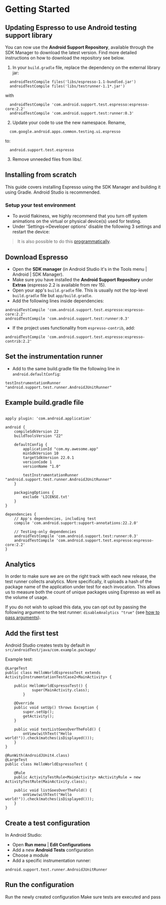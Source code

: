 # Getting Started #

## Updating Espresso to use Android testing support library ##

You can now use the **Android Support Repository**, available through the SDK Manager to download the latest version. Find more detailed instructions on how to download the repository see below.

1. In your `build.gradle` file, replace the dependency on the external library jar:
```
  androidTestCompile files('libs/espresso-1.1-bundled.jar')  
  androidTestCompile files('libs/testrunner-1.1*.jar')
```
with
```
  androidTestCompile 'com.android.support.test.espresso:espresso-core:2.2'
  androidTestCompile 'com.android.support.test:runner:0.3'
```

2. Update your code to use the new namespace. Rename,
```
  com.google.android.apps.common.testing.ui.espresso
```

to:

```
  android.support.test.espresso
```


3. Remove unneeded files from libs/.

## Installing from scratch ##

This guide covers installing Espresso using the SDK Manager and building it using Gradle. Android Studio is recommended.

### Setup your test environment ###

  * To avoid flakiness, we highly recommend that you turn off system animations on the virtual or physical device(s) used for testing.
  * Under 'Settings->Developer options' disable the following 3 settings and restart the device:
> It is also possible to do this [programmatically](https://code.google.com/p/android-test-kit/wiki/DisablingAnimations).

## Download Espresso ##
  * Open the **SDK manager** (in Android Studio it's in the Tools menu | Android | SDK Manager).
  * Make sure you have installed the **Android Support Repository** under **Extras** (espresso 2.2 is available from rev 15).
  * Open your app's `build.gradle` file. This is usually not the top-level `build.gradle` file but `app/build.gradle`.
  * Add the following lines inside dependencies:
```
androidTestCompile 'com.android.support.test.espresso:espresso-core:2.2'
androidTestCompile 'com.android.support.test:runner:0.3'
```
  * If the project uses functionality from `espresso-contrib`, add:
```
androidTestCompile 'com.android.support.test.espresso:espresso-contrib:2.2'
```

## Set the instrumentation runner ##
  * Add to the same build.gradle file the following line in `android.defaultConfig`:
```
testInstrumentationRunner 
"android.support.test.runner.AndroidJUnitRunner"
```

## Example build.gradle file ##
```

apply plugin: 'com.android.application'

android {
    compileSdkVersion 22
    buildToolsVersion "22"

    defaultConfig {
        applicationId "com.my.awesome.app"
        minSdkVersion 10
        targetSdkVersion 22.0.1
        versionCode 1
        versionName "1.0"

        testInstrumentationRunner "android.support.test.runner.AndroidJUnitRunner"
    }

    packagingOptions {
        exclude 'LICENSE.txt'
    }
}

dependencies {
    // App's dependencies, including test
    compile 'com.android.support:support-annotations:22.2.0'

    // Testing-only dependencies
    androidTestCompile 'com.android.support.test:runner:0.3'
    androidTestCompile 'com.android.support.test.espresso:espresso-core:2.2'
}

```


## Analytics ##

In order to make sure we are on the right track with each new release, the test runner collects analytics. More specifically, it uploads a hash of the package name of the application under test for each invocation. This allows us to measure both the count of unique packages using Espresso as well as the volume of usage.

If you do not wish to upload this data, you can opt out by passing the following argument to the test runner: `disableAnalytics "true"` (see [how to pass arguments](http://developer.android.com/reference/android/test/InstrumentationTestRunner.html)).

## Add the first test ##

Android Studio creates tests by default in `src/androidTest/java/com.example.package/`

Example test:
```
@LargeTest
public class HelloWorldEspressoTest extends ActivityInstrumentationTestCase2<MainActivity> {

    public HelloWorldEspressoTest() {
            super(MainActivity.class);
        }

    @Override
    public void setUp() throws Exception {
        super.setUp();
        getActivity();
    }

    public void testListGoesOverTheFold() {
        onView(withText("Hello world!")).check(matches(isDisplayed()));
    }
}
```
```
@RunWith(AndroidJUnit4.class)
@LargeTest
public class HelloWorldEspressoTest {

    @Rule
    public ActivityTestRule<MainActivity> mActivityRule = new ActivityTestRule(MainActivity.class);

    public void listGoesOverTheFold() {
        onView(withText("Hello world!")).check(matches(isDisplayed()));
    }
}
```


## Create a test configuration ##
In Android Studio:
  * Open **Run menu** | **Edit Configurations**
  * Add a new **Android Tests** configuration
  * Choose a module
  * Add a specific instrumentation runner:
```
android.support.test.runner.AndroidJUnitRunner
```

## Run the configuration ##

Run the newly created configuration
Make sure tests are executed and pass